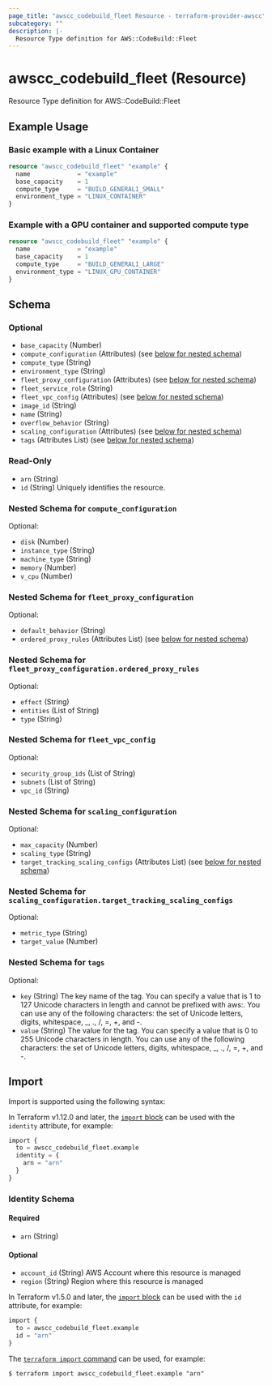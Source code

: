```yaml
---
page_title: "awscc_codebuild_fleet Resource - terraform-provider-awscc"
subcategory: ""
description: |-
  Resource Type definition for AWS::CodeBuild::Fleet
---
```


# awscc_codebuild_fleet (Resource)

Resource Type definition for AWS::CodeBuild::Fleet

## Example Usage

### Basic example with a Linux Container

```terraform
resource "awscc_codebuild_fleet" "example" {
  name             = "example"
  base_capacity    = 1
  compute_type     = "BUILD_GENERAL1_SMALL"
  environment_type = "LINUX_CONTAINER"
}
```

### Example with a GPU container and supported compute type

```terraform
resource "awscc_codebuild_fleet" "example" {
  name             = "example"
  base_capacity    = 1
  compute_type     = "BUILD_GENERAL1_LARGE"
  environment_type = "LINUX_GPU_CONTAINER"
}
```

<!-- schema generated by tfplugindocs -->
## Schema

### Optional

- `base_capacity` (Number)
- `compute_configuration` (Attributes) (see [below for nested schema](#nestedatt--compute_configuration))
- `compute_type` (String)
- `environment_type` (String)
- `fleet_proxy_configuration` (Attributes) (see [below for nested schema](#nestedatt--fleet_proxy_configuration))
- `fleet_service_role` (String)
- `fleet_vpc_config` (Attributes) (see [below for nested schema](#nestedatt--fleet_vpc_config))
- `image_id` (String)
- `name` (String)
- `overflow_behavior` (String)
- `scaling_configuration` (Attributes) (see [below for nested schema](#nestedatt--scaling_configuration))
- `tags` (Attributes List) (see [below for nested schema](#nestedatt--tags))

### Read-Only

- `arn` (String)
- `id` (String) Uniquely identifies the resource.

<a id="nestedatt--compute_configuration"></a>
### Nested Schema for `compute_configuration`

Optional:

- `disk` (Number)
- `instance_type` (String)
- `machine_type` (String)
- `memory` (Number)
- `v_cpu` (Number)


<a id="nestedatt--fleet_proxy_configuration"></a>
### Nested Schema for `fleet_proxy_configuration`

Optional:

- `default_behavior` (String)
- `ordered_proxy_rules` (Attributes List) (see [below for nested schema](#nestedatt--fleet_proxy_configuration--ordered_proxy_rules))

<a id="nestedatt--fleet_proxy_configuration--ordered_proxy_rules"></a>
### Nested Schema for `fleet_proxy_configuration.ordered_proxy_rules`

Optional:

- `effect` (String)
- `entities` (List of String)
- `type` (String)



<a id="nestedatt--fleet_vpc_config"></a>
### Nested Schema for `fleet_vpc_config`

Optional:

- `security_group_ids` (List of String)
- `subnets` (List of String)
- `vpc_id` (String)


<a id="nestedatt--scaling_configuration"></a>
### Nested Schema for `scaling_configuration`

Optional:

- `max_capacity` (Number)
- `scaling_type` (String)
- `target_tracking_scaling_configs` (Attributes List) (see [below for nested schema](#nestedatt--scaling_configuration--target_tracking_scaling_configs))

<a id="nestedatt--scaling_configuration--target_tracking_scaling_configs"></a>
### Nested Schema for `scaling_configuration.target_tracking_scaling_configs`

Optional:

- `metric_type` (String)
- `target_value` (Number)



<a id="nestedatt--tags"></a>
### Nested Schema for `tags`

Optional:

- `key` (String) The key name of the tag. You can specify a value that is 1 to 127 Unicode characters in length and cannot be prefixed with aws:. You can use any of the following characters: the set of Unicode letters, digits, whitespace, _, ., /, =, +, and -.
- `value` (String) The value for the tag. You can specify a value that is 0 to 255 Unicode characters in length. You can use any of the following characters: the set of Unicode letters, digits, whitespace, _, ., /, =, +, and -.

## Import

Import is supported using the following syntax:

In Terraform v1.12.0 and later, the [`import` block](https://developer.hashicorp.com/terraform/language/import) can be used with the `identity` attribute, for example:

```terraform
import {
  to = awscc_codebuild_fleet.example
  identity = {
    arn = "arn"
  }
}
```

<!-- schema generated by tfplugindocs -->
### Identity Schema

#### Required

- `arn` (String)

#### Optional

- `account_id` (String) AWS Account where this resource is managed
- `region` (String) Region where this resource is managed

In Terraform v1.5.0 and later, the [`import` block](https://developer.hashicorp.com/terraform/language/import) can be used with the `id` attribute, for example:

```terraform
import {
  to = awscc_codebuild_fleet.example
  id = "arn"
}
```

The [`terraform import` command](https://developer.hashicorp.com/terraform/cli/commands/import) can be used, for example:

```shell
$ terraform import awscc_codebuild_fleet.example "arn"
```